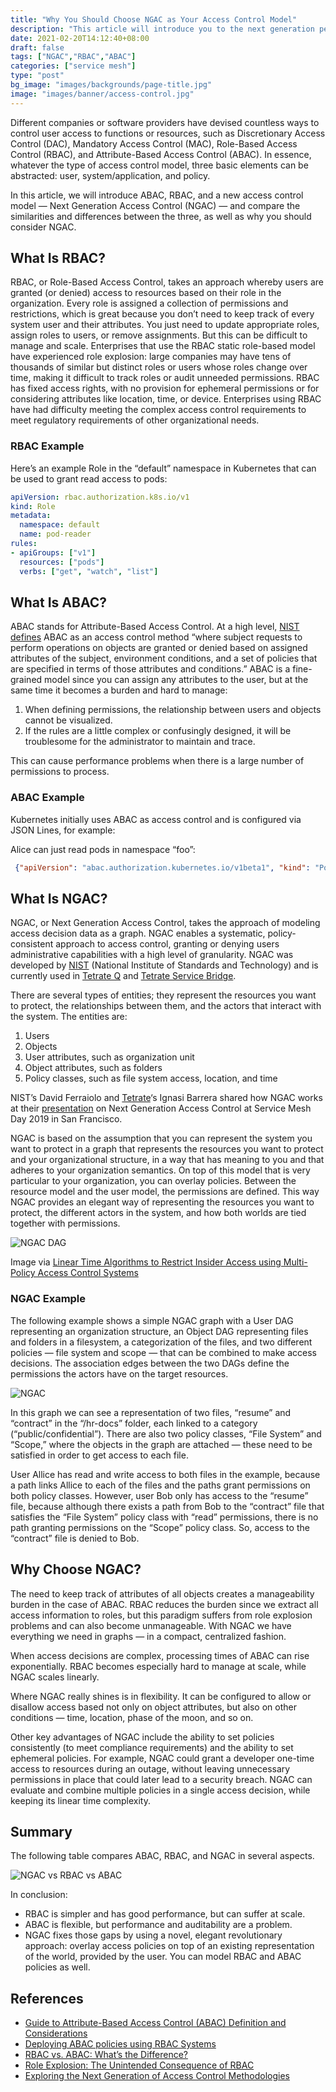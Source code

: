 ```yaml
---
title: "Why You Should Choose NGAC as Your Access Control Model"
description: "This article will introduce you to the next generation permission control model, NGAC, and compare ABAC, RABC, and explain why you should choose NGAC."
date: 2021-02-20T14:12:40+08:00
draft: false
tags: ["NGAC","RBAC","ABAC"]
categories: ["service mesh"]
type: "post"
bg_image: "images/backgrounds/page-title.jpg"
image: "images/banner/access-control.jpg"
---
```


Different companies or software providers have devised countless ways to control user access to functions or resources, such as Discretionary Access Control (DAC), Mandatory Access Control (MAC), Role-Based Access Control (RBAC), and Attribute-Based Access Control (ABAC). In essence, whatever the type of access control model, three basic elements can be abstracted: user, system/application, and policy.

In this article, we will introduce ABAC, RBAC, and a new access control model — Next Generation Access Control (NGAC) — and compare the similarities and differences between the three, as well as why you should consider NGAC.

## What Is RBAC?

RBAC, or Role-Based Access Control, takes an approach whereby users are granted (or denied) access to resources based on their role in the organization. Every role is assigned a collection of permissions and restrictions, which is great because you don’t need to keep track of every system user and their attributes. You just need to update appropriate roles, assign roles to users, or remove assignments. But this can be difficult to manage and scale. Enterprises that use the RBAC static role-based model have experienced role explosion: large companies may have tens of thousands of similar but distinct roles or users whose roles change over time, making it difficult to track roles or audit unneeded permissions. RBAC has fixed access rights, with no provision for ephemeral permissions or for considering attributes like location, time, or device. Enterprises using RBAC have had difficulty meeting the complex access control requirements to meet regulatory requirements of other organizational needs.

### RBAC Example

Here’s an example Role in the “default” namespace in Kubernetes that can be used to grant read access to pods:

```yaml
apiVersion: rbac.authorization.k8s.io/v1
kind: Role
metadata:
  namespace: default
  name: pod-reader
rules:
- apiGroups: ["v1"]
  resources: ["pods"]
  verbs: ["get", "watch", "list"]
```

## What Is ABAC?

ABAC stands for Attribute-Based Access Control. At a high level, [NIST defines](https://www.nist.gov/publications/guide-attribute-based-access-control-abac-definition-and-considerations-1) ABAC as an access control method “where subject requests to perform operations on objects are granted or denied based on assigned attributes of the subject, environment conditions, and a set of policies that are specified in terms of those attributes and conditions.” ABAC is a fine-grained model since you can assign any attributes to the user, but at the same time it becomes a burden and hard to manage:

1. When defining permissions, the relationship between users and objects cannot be visualized.
2. If the rules are a little complex or confusingly designed, it will be troublesome for the administrator to maintain and trace.

This can cause performance problems when there is a large number of permissions to process.

### ABAC Example

Kubernetes initially uses ABAC as access control and is configured via JSON Lines, for example:

Alice can just read pods in namespace “foo”:

```json
 {"apiVersion": "abac.authorization.kubernetes.io/v1beta1", "kind": "Policy", "spec": {"user": "alice", "namespace": "foo", "resource": "pods", "readonly": true}}
```

## What Is NGAC?

NGAC, or Next Generation Access Control, takes the approach of modeling access decision data as a graph. NGAC enables a systematic, policy-consistent approach to access control, granting or denying users administrative capabilities with a high level of granularity. NGAC was developed by [NIST](https://www.nist.gov/) (National Institute of Standards and Technology) and is currently used in [Tetrate Q](https://www.tetrate.io/blog/introducing-tetrate-q/) and [Tetrate Service Bridge](https://www.tetrate.io/tetrate-service-bridge/).

There are several types of entities; they represent the resources you want to protect, the relationships between them, and the actors that interact with the system. The entities are:

1. Users
2. Objects
3. User attributes, such as organization unit
4. Object attributes, such as folders
5. Policy classes, such as file system access, location, and time

NIST’s David Ferraiolo and [Tetrate](https://www.tetrate.io/?utm_content=inline-mention)‘s Ignasi Barrera shared how NGAC works at their [presentation](https://www.tetrate.io/blog/unpacking-next-generation-access-control-ngac-and-tetrate-q/) on Next Generation Access Control at Service Mesh Day 2019 in San Francisco.

NGAC is based on the assumption that you can represent the system you want to protect in a graph that represents the resources you want to protect and your organizational structure, in a way that has meaning to you and that adheres to your organization semantics. On top of this model that is very particular to your organization, you can overlay policies. Between the resource model and the user model, the permissions are defined. This way NGAC provides an elegant way of representing the resources you want to protect, the different actors in the system, and how both worlds are tied together with permissions.

![NGAC DAG](008eGmZEly1gpb7y6dffaj30ke0ay0ue.jpg)

Image via [Linear Time Algorithms to Restrict Insider Access using Multi-Policy Access Control Systems](https://tsapps.nist.gov/publication/get_pdf.cfm?pub_id=922390)

### NGAC Example

The following example shows a simple NGAC graph with a User DAG representing an organization structure, an Object DAG representing files and folders in a filesystem, a categorization of the files, and two different policies — file system and scope — that can be combined to make access decisions. The association edges between the two DAGs define the permissions the actors have on the target resources.

![NGAC](008eGmZEly1gpb7y4v7x3j30lx0f7my9.jpg)

In this graph we can see a representation of two files, “resume” and “contract” in the “/hr-docs” folder, each linked to a category (“public/confidential”). There are also two policy classes, “File System” and “Scope,” where the objects in the graph are attached — these need to be satisfied in order to get access to each file.

User Allice has read and write access to both files in the example, because a path links Allice to each of the files and the paths grant permissions on both policy classes. However, user Bob only has access to the “resume” file, because although there exists a path from Bob to the “contract” file that satisfies the “File System” policy class with “read” permissions, there is no path granting permissions on the “Scope” policy class. So, access to the “contract” file is denied to Bob.

## Why Choose NGAC?

The need to keep track of attributes of all objects creates a manageability burden in the case of ABAC. RBAC reduces the burden since we extract all access information to roles, but this paradigm suffers from role explosion problems and can also become unmanageable. With NGAC we have everything we need in graphs — in a compact, centralized fashion.

When access decisions are complex, processing times of ABAC can rise exponentially. RBAC becomes especially hard to manage at scale, while NGAC scales linearly.

Where NGAC really shines is in flexibility. It can be configured to allow or disallow access based not only on object attributes, but also on other conditions — time, location, phase of the moon, and so on.

Other key advantages of NGAC include the ability to set policies consistently (to meet compliance requirements) and the ability to set ephemeral policies. For example, NGAC could grant a developer one-time access to resources during an outage, without leaving unnecessary permissions in place that could later lead to a security breach. NGAC can evaluate and combine multiple policies in a single access decision, while keeping its linear time complexity.

## Summary

The following table compares ABAC, RBAC, and NGAC in several aspects.

![NGAC vs RBAC vs ABAC](008eGmZEly1gpb7y5ehmej30zs0fw76d.jpg)

In conclusion:

- RBAC is simpler and has good performance, but can suffer at scale.
- ABAC is flexible, but performance and auditability are a problem.
- NGAC fixes those gaps by using a novel, elegant revolutionary approach: overlay access policies on top of an existing representation of the world, provided by the user. You can model RBAC and ABAC policies as well.

## References

- [Guide to Attribute-Based Access Control (ABAC) Definition and Considerations](https://nvlpubs.nist.gov/nistpubs/specialpublications/NIST.SP.800-162.pdf)
- [Deploying ABAC policies using RBAC Systems](https://www.ncbi.nlm.nih.gov/pmc/articles/PMC6953980/)
- [RBAC vs. ABAC: What’s the Difference?](https://www.comparitech.com/net-admin/rbac-vs-abac/)
- [Role Explosion: The Unintended Consequence of RBAC](https://www.linkedin.com/pulse/role-explosion-unintended-consequence-rbac-oren-ohayon-harel/)
- [Exploring the Next Generation of Access Control Methodologies](https://www.nist.gov/publications/exploring-next-generation-access-control-methodologies)